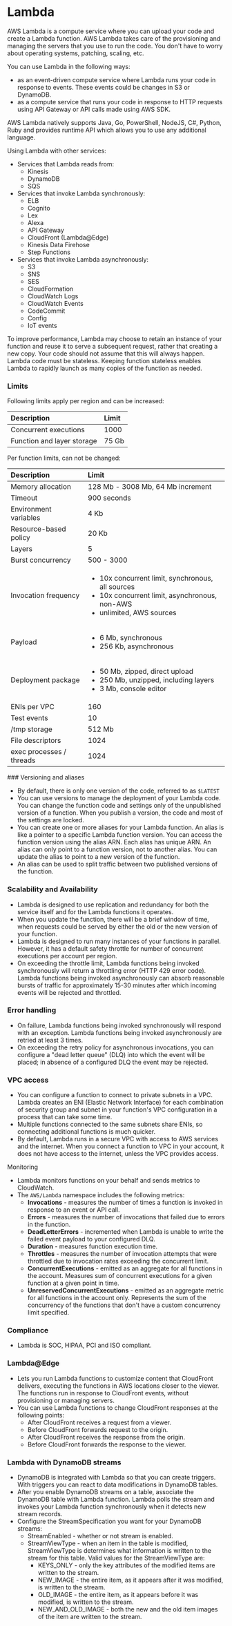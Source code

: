 # Lambda

AWS Lambda is a compute service where you can upload your code and create a Lambda function. AWS Lambda takes care of the provisioning and managing the servers that you use to run the code. You don't have to worry about operating systems, patching, scaling, etc.

You can use Lambda in the following ways:

* as an event-driven compute service where Lambda runs your code in response to events. These events could be changes in S3 or DynamoDB.
* as a compute service that runs your code in response to HTTP requests using API Gateway or API calls made using AWS SDK.

AWS Lambda natively supports Java, Go, PowerShell, NodeJS, C\#, Python, Ruby and provides runtime API which allows you to use any additional language.

Using Lambda with other services:

* Services that Lambda reads from:
  * Kinesis
  * DynamoDB
  * SQS
* Services that invoke Lambda synchronously:
  * ELB
  * Cognito
  * Lex
  * Alexa
  * API Gateway
  * CloudFront \(Lambda@Edge\)
  * Kinesis Data Firehose
  * Step Functions
* Services that invoke Lambda asynchronously:
  * S3
  * SNS
  * SES
  * CloudFormation
  * CloudWatch Logs
  * CloudWatch Events
  * CodeCommit
  * Config
  * IoT events

To improve performance, Lambda may choose to retain an instance of your function and reuse it to serve a subsequent request, rather that creating a new copy. Your code should not assume that this will always happen. Lambda code must be stateless. Keeping function stateless enables Lambda to rapidly launch as many copies of the function as needed.

### Limits

Following limits apply per region and can be increased:

| Description | Limit |
| :--- | :--- |
| Concurrent executions | 1000 |
| Function and layer storage | 75 Gb |

Per function limits, can not be changed:

<table>
  <thead>
    <tr>
      <th style="text-align:left">Description</th>
      <th style="text-align:left">Limit</th>
    </tr>
  </thead>
  <tbody>
    <tr>
      <td style="text-align:left">Memory allocation</td>
      <td style="text-align:left">128 Mb - 3008 Mb, 64 Mb increment</td>
    </tr>
    <tr>
      <td style="text-align:left">Timeout</td>
      <td style="text-align:left">900 seconds</td>
    </tr>
    <tr>
      <td style="text-align:left">Environment variables</td>
      <td style="text-align:left">4 Kb</td>
    </tr>
    <tr>
      <td style="text-align:left">Resource-based policy</td>
      <td style="text-align:left">20 Kb</td>
    </tr>
    <tr>
      <td style="text-align:left">Layers</td>
      <td style="text-align:left">5</td>
    </tr>
    <tr>
      <td style="text-align:left">Burst concurrency</td>
      <td style="text-align:left">500 - 3000</td>
    </tr>
    <tr>
      <td style="text-align:left">Invocation frequency</td>
      <td style="text-align:left">
        <ul>
          <li>10x concurrent limit, synchronous, all sources</li>
          <li>10x concurrent limit, asynchronous, non-AWS</li>
          <li>unlimited, AWS sources</li>
        </ul>
      </td>
    </tr>
    <tr>
      <td style="text-align:left">Payload</td>
      <td style="text-align:left">
        <ul>
          <li>6 Mb, synchronous</li>
          <li>256 Kb, asynchronous</li>
        </ul>
      </td>
    </tr>
    <tr>
      <td style="text-align:left">Deployment package</td>
      <td style="text-align:left">
        <ul>
          <li>50 Mb, zipped, direct upload</li>
          <li>250 Mb, unzipped, including layers</li>
          <li>3 Mb, console editor</li>
        </ul>
      </td>
    </tr>
    <tr>
      <td style="text-align:left">ENIs per VPC</td>
      <td style="text-align:left">160</td>
    </tr>
    <tr>
      <td style="text-align:left">Test events</td>
      <td style="text-align:left">10</td>
    </tr>
    <tr>
      <td style="text-align:left">/tmp storage</td>
      <td style="text-align:left">512 Mb</td>
    </tr>
    <tr>
      <td style="text-align:left">File descriptors</td>
      <td style="text-align:left">1024</td>
    </tr>
    <tr>
      <td style="text-align:left">exec processes / threads</td>
      <td style="text-align:left">1024</td>
    </tr>
  </tbody>
</table>### Versioning and aliases

* By default, there is only one version of the code, referred to as `$LATEST`
* You can use versions to manage the deployment of your Lambda code. You can change the function code and settings only of the unpublished version of a function. When you publish a version, the code and most of the settings are locked.
* You can create one or more aliases for your Lambda function. An alias is like a pointer to a specific Lambda function version. You can access the function version using the alias ARN. Each alias has unique ARN. An alias can only point to a function version, not to another alias. You can update the alias to point to a new version of the function.
* An alias can be used to split traffic between two published versions of the function.

### Scalability and Availability

* Lambda is designed to use replication and redundancy for both the service itself and for the Lambda functions it operates.
* When you update the function, there will be a brief window of time, when requests could be served by either the old or the new version of your function.
* Lambda is designed to run many instances of your functions in parallel. However, it has a default safety throttle for number of concurrent executions per account per region.
* On exceeding the throttle limit, Lambda functions being invoked synchronously will return a throttling error \(HTTP 429 error code\). Lambda functions being invoked asynchronously can absorb reasonable bursts of traffic for approximately 15-30 minutes after which incoming events will be rejected and throttled.

### Error handling

* On failure, Lambda functions being invoked synchronously will respond with an exception. Lambda functions being invoked asynchronously are retried at least 3 times.
* On exceeding the retry policy for asynchronous invocations, you can configure a "dead letter queue"  \(DLQ\) into which the event will be placed; in absence of a configured DLQ the event may be rejected.

### VPC access

* You can configure a function to connect to private subnets in a VPC. Lambda creates an ENI \(Elastic Network Interface\) for each combination of security group and subnet in your function's VPC configuration in a process that can take some time. 
* Multiple functions connected to the same subnets share ENIs, so connecting additional functions is much quicker.
* By default, Lambda runs in a secure VPC with access to AWS services and the internet. When you connect a function to VPC in your account, it does not have access to the internet, unless the VPC provides access.

Monitoring

* Lambda monitors functions on your behalf and sends metrics to CloudWatch.
* The `AWS/Lambda` namespace includes the following metrics:
  * **Invocations** - measures the number of times a function is invoked in response to an event or API call.
  * **Errors** - measures the number of invocations that failed due to errors in the function.
  * **DeadLetterErrors** - incremented when Lambda is unable to write the failed event payload to your configured DLQ.
  * **Duration** - measures function execution time.
  * **Throttles** - measures the number of invocation attempts that were throttled due to invocation rates exceeding the concurrent limit.
  * **ConcurrentExecutions** - emitted as an aggregate for all functions in the account. Measures sum of concurrent executions for a given function at a given point in time.
  * **UnreservedConcurrentExecutions** - emitted as an aggregate metric for all functions in the account only. Represents the sum of the concurrency of the functions that don't have a custom concurrency limit specified.

### Compliance

* Lambda is SOC, HIPAA, PCI and ISO compliant.

### Lambda@Edge

* Lets you run Lambda functions to customize content that CloudFront delivers, executing the functions in AWS locations closer to the viewer. The functions run in response to CloudFront events, without provisioning or managing servers.
* You can use Lambda functions to change CloudFront responses at the following points:
  * After CloudFront receives a request from a viewer.
  * Before CloudFront forwards request to the origin.
  * After CloudFront receives the response from the origin.
  * Before CloudFront forwards the response to the viewer.

### Lambda with DynamoDB streams

* DynamoDB is integrated with Lambda so that you can create triggers. With triggers you can react to data modifications in DynamoDB tables.
* After you enable DynamoDB streams on a table, associate the DynamoDB table with Lambda function. Lambda polls the stream and invokes your Lambda function synchronously when it detects new stream records.
* Configure the StreamSpecification you want for your DynamoDB streams:
  * StreamEnabled - whether or not stream is enabled.
  * StreamViewType - when an item in the table is modified, StreamViewType is determines what information is written to the stream for this table. Valid values for the StreamViewType are:
    * KEYS\_ONLY - only the key attributes of the modified items are written to the stream.
    * NEW\_IMAGE - the entire item, as it appears after it was modified, is written to the stream.
    * OLD\_IMAGE - the entire item, as it appears before it was modified, is written to the stream.
    * NEW\_AND\_OLD\_IMAGE - both the new and the old item images of the item are written to the stream. 



